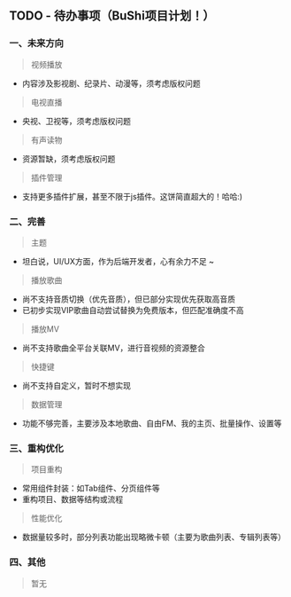## TODO - 待办事项（BuShi项目计划！）

### 一、未来方向  
> 视频播放   
* 内容涉及影视剧、纪录片、动漫等，须考虑版权问题  
  
> 电视直播  
* 央视、卫视等，须考虑版权问题  

> 有声读物  
* 资源暂缺，须考虑版权问题  
  
> 插件管理  
* 支持更多插件扩展，甚至不限于js插件。这饼简直超大的！哈哈:)  
  
  
### 二、完善  
> 主题  
* 坦白说，UI/UX方面，作为后端开发者，心有余力不足 ~  
  
> 播放歌曲  
* 尚不支持音质切换（优先音质），但已部分实现优先获取高音质  
* 已初步实现VIP歌曲自动尝试替换为免费版本，但匹配准确度不高   
   
> 播放MV  
* 尚不支持歌曲全平台关联MV，进行音视频的资源整合  
  
> 快捷键  
* 尚不支持自定义，暂时不想实现  
  
> 数据管理  
* 功能不够完善，主要涉及本地歌曲、自由FM、我的主页、批量操作、设置等  


### 三、重构优化  
> 项目重构  
* 常用组件封装：如Tab组件、分页组件等  
* 重构项目、数据等结构或流程  
  
> 性能优化 
* 数据量较多时，部分列表功能出现略微卡顿（主要为歌曲列表、专辑列表等） 
  
  
### 四、其他  
> 暂无
